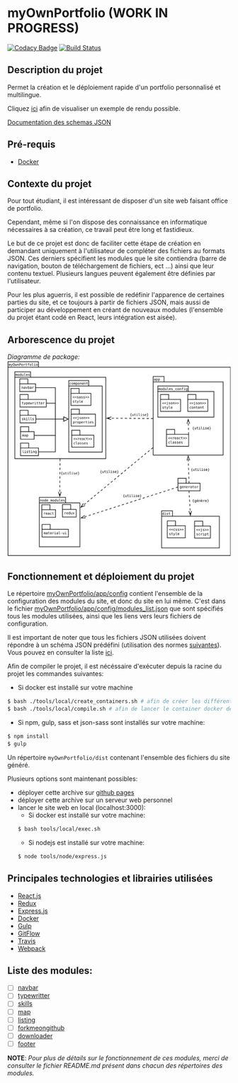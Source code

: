 # myOwnPortfolio (WORK IN PROGRESS)
[![Codacy Badge](https://api.codacy.com/project/badge/Grade/a6eb3104d78a43e7b16259f7f3d6be9f)](https://www.codacy.com/app/thibault-theologien/myOwnPortfolio?utm_source=github.com&utm_medium=referral&utm_content=MacBootglass/myOwnPortfolio&utm_campaign=badger)
[![Build Status](https://travis-ci.org/MacBootglass/myOwnPortfolio.svg?branch=master)](https://travis-ci.org/MacBootglass/myOwnPortfolio)

## Description du projet
Permet la création et le déploiement rapide d'un portfolio personnalisé et multilingue.

Cliquez [ici](https://macbootglass.github.io) afin de visualiser un exemple de rendu possible.

[Documentation des schemas JSON](http://macbootglass.github.io/myOwnPortfolio/docs/json_schema/index.html)

## Pré-requis
- [Docker]()


## Contexte du projet
Pour tout étudiant, il est intéressant de disposer d'un site web faisant office de portfolio.

Cependant, même si l'on dispose des connaissance en informatique nécessaires à sa création, ce travail peut être long et fastidieux.

Le but de ce projet est donc de faciliter cette étape de création en demandant uniquement à l'utilisateur de compléter des fichiers au formats JSON.
Ces derniers spécifient les modules que le site contiendra (barre de navigation, bouton de téléchargement de fichiers, ect ...) ainsi que leur contenu textuel. Plusieurs langues peuvent également être définies par l'utilisateur.

Pour les plus aguerris, il est possible de redéfinir l'apparence de certaines parties du site, et ce toujours à partir de fichiers JSON, mais aussi de participer au développement en créant de nouveaux modules (l'ensemble du projet étant codé en React, leurs intégration est aisée).


## Arborescence du projet
_Diagramme de package:_
![Diagramme de Package](./docs/diagrams/package_diagram.svg)


## Fonctionnement et déploiement du projet
Le répertoire [myOwnPortfolio/app/config](./app/config) contient l'ensemble de la configuration des modules du site, et donc du site en lui même.
C'est dans le fichier [myOwnPortfolio/app/config/modules_list.json](./app/config/modules_list.json) que sont spécifiés tous les modules utilisées, ainsi que les liens vers leurs fichiers de configuration.

Il est important de noter que tous les fichiers JSON utilisées doivent répondre à un schéma JSON prédéfini (utilisation des normes [suivantes](http://json-schema.org/examples.html)). Vous pouvez en consulter la liste [ici](./doc/json-schemas).

Afin de compiler le projet, il est nécéssaire d'exécuter depuis la racine du projet les commandes suivantes:
- Si docker est installé sur votre machine
```bash
$ bash ./tools/local/create_containers.sh # afin de créer les différents containers docker utilisés
$ bash ./tools/local/compile.sh # afin de lancer le container docker de compilation
```
- Si npm, gulp, sass et json-sass sont installés sur votre machine:
```bash
$ npm install
$ gulp
```

Un répertoire `myOwnPortfolio/dist` contenant l'ensemble des fichiers du site généré.

Plusieurs options sont maintenant possibles:
- déployer cette archive sur [github pages](https://pages.github.com)
- déployer cette archive sur un serveur web personnel
- lancer le site web en local (localhost:3000):
  - Si docker est installé sur votre machine:
  ```bash
  $ bash tools/local/exec.sh
  ```
  - Si nodejs est installé sur votre machine:
  ```bash
  $ node tools/node/express.js
  ```


## Principales technologies et librairies utilisées
- [React.js]()
- [Redux]()
- [Express.js]()
- [Docker]()
- [Gulp]()
- [GitFlow]()
- [Travis]()
- [Webpack]()


## Liste des modules:
- [ ] [navbar](./modules/navbar/)
- [ ] [typewritter](./modules/typewritter/)
- [ ] [skills](./modules/skills)
- [ ] [map](./modules/map)
- [ ] [listing](./modules/listing)
- [ ] [forkmeongithub](./modules/forkmeongithub)
- [ ] [downloader](./modules/downloader)
- [ ] [footer](./modules/footer)

__NOTE__: _Pour plus de détails sur le fonctionnement de ces modules, merci de consulter le fichier README.md présent dans chacun des répertoires des modules._
